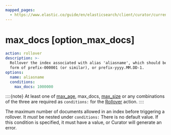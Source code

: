 ```yaml
---
mapped_pages:
  - https://www.elastic.co/guide/en/elasticsearch/client/curator/current/option_max_docs.html
---
```


# max_docs [option_max_docs]

```yaml
action: rollover
description: >-
  Rollover the index associated with alias 'aliasname', which should be in the
  form of prefix-000001 (or similar), or prefix-yyyy.MM.DD-1.
options:
  name: aliasname
  conditions:
    max_docs: 1000000
```

::::{note}
At least one of [max_age](/reference/option_max_age.md), max_docs, [max_size](/reference/option_max_size.md) or any combinations of the three are required as `conditions:` for the [Rollover](/reference/rollover.md) action.
::::


The maximum number of documents allowed in an index before triggering a rollover.  It *must* be nested under `conditions:` There is no default value. If this condition is specified, it must have a value, or Curator will generate an error.


